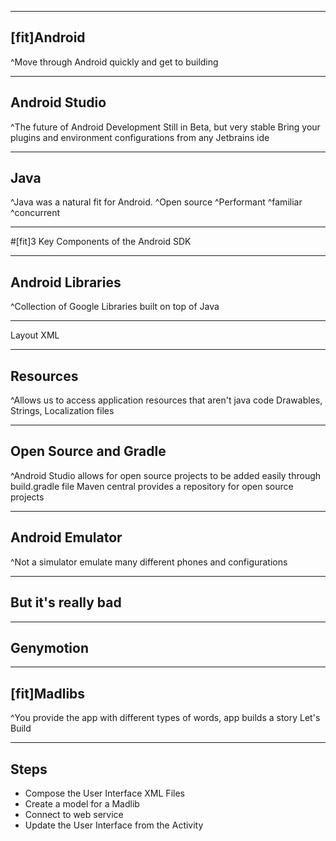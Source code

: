 ---

## [fit]Android

^Move through Android quickly and get to building

----

## Android Studio

^The future of Android Development
Still in Beta, but very stable 
Bring your plugins and environment configurations from any Jetbrains ide


----

## Java
^Java was a natural fit for Android. 
^Open source 
^Performant
^familiar
^concurrent

----

#[fit]3 Key Components of the Android SDK

----

## Android Libraries
^Collection of Google Libraries built on top of Java 

----

Layout XML

----

## Resources
^Allows us to access application resources that aren't java code 
Drawables, Strings, Localization files

----

## Open Source and Gradle

^Android Studio allows for open source projects to be added easily through build.gradle file
Maven central provides a repository for open source projects

----

## Android Emulator

^Not a simulator 
emulate many different phones and configurations

----

## But it's really bad 

----

## Genymotion

----

## [fit]Madlibs
^You provide the app with different types of words, app builds a story
Let's Build

----

## Steps

  * Compose the User Interface XML Files
  * Create a model for a Madlib 
  * Connect to web service
  * Update the User Interface from the Activity


